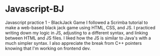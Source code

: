 # Javascript-BJ
Javascript practice 1 - BlackJack Game
I followed a Scrimba tutorial to make a web-based black jack game using HTML, CSS, and JS. 
I practiced writing down my logic in JS, adjusting to a different syntax, and linking between HTML and JS files.
I liked how the JS is similar to Java's with a much simpler syntax. 
I also appreciate the break from C++ pointers knowing that I'm working on frontend dev.
